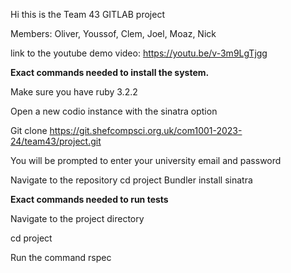 Hi this is the Team 43 GITLAB project

Members: Oliver, Youssof, Clem, Joel, Moaz, Nick

link to the youtube demo video: https://youtu.be/v-3m9LgTjgg

**Exact commands needed to install the system.**

Make sure you have ruby 3.2.2 

Open a new codio instance with the sinatra option

Git clone https://git.shefcompsci.org.uk/com1001-2023-24/team43/project.git

You will be prompted to enter your university email and password

Navigate to the repository
cd project
Bundler install
sinatra

**Exact commands needed to run tests**

Navigate to the project directory

cd project

Run the command rspec
